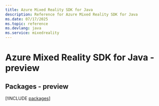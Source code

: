 ```yaml
---
title: Azure Mixed Reality SDK for Java
description: Reference for Azure Mixed Reality SDK for Java
ms.date: 07/17/2025
ms.topic: reference
ms.devlang: java
ms.service: mixedreality
---
```

# Azure Mixed Reality SDK for Java - preview
## Packages - preview
[!INCLUDE [packages](mixed-reality-index.md)]